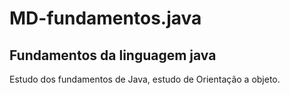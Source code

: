 # MD-fundamentos.java
## Fundamentos da linguagem java

Estudo dos fundamentos de Java, estudo de Orientação a objeto.
